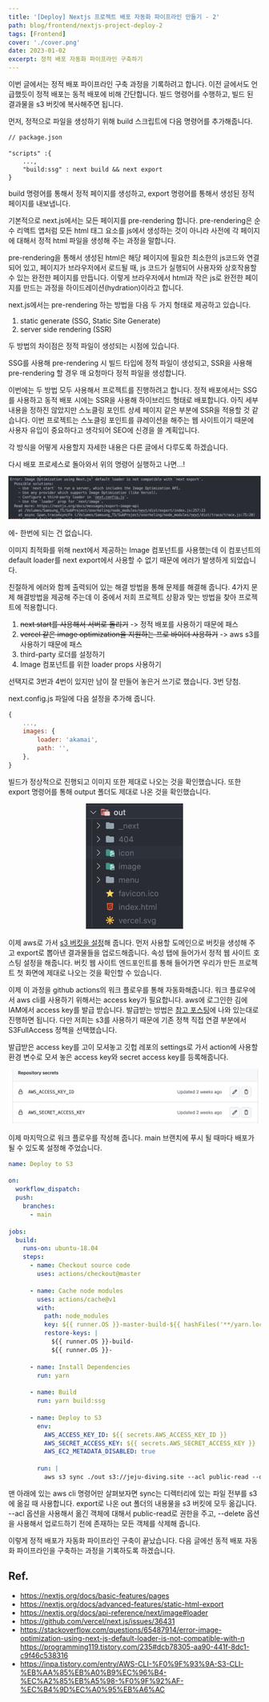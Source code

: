 ```yaml
---
title: '[Deploy] Nextjs 프로젝트 배포 자동화 파이프라인 만들기 - 2'
path: blog/frontend/nextjs-project-deploy-2
tags: [Frontend]
cover: './cover.png'
date: 2023-01-02
excerpt: 정적 배포 자동화 파이프라인 구축하기
---
```


이번 글에서는 정적 배포 파이프라인 구축 과정을 기록하려고 합니다. 이전 글에서도 언급했듯이 정적 배포는 동적 배포에 비해 간단합니다. 빌드 명령어를 수행하고, 빌드 된 결과물을 s3 버킷에 복사해주면 됩니다.

먼저, 정적으로 파일을 생성하기 위해 build 스크립트에 다음 명령어를 추가해줍니다.

```
// package.json

"scripts" :{
    ...,
    "build:ssg" : next build && next export
}
```

build 명령어를 통해서 정적 페이지를 생성하고, export 명령어를 통해서 생성된 정적 페이지를 내보냅니다.

기본적으로 next.js에서는 모든 페이지를 pre-rendering 합니다. pre-rendering은 순수 리액트 앱처럼 모든 html 태그 요소를 js에서 생성하는 것이 아니라 사전에 각 페이지에 대해서 정적 html 파일을 생성해 주는 과정을 말합니다.

pre-rendering을 통해서 생성된 html은 해당 페이지에 필요한 최소한의 js코드와 연결되어 있고, 페이지가 브라우저에서 로드될 때, js 코드가 실행되어 사용자와 상호작용할 수 있는 완전한 페이지를 만듭니다. 이렇게 브라우저에서 html과 작은 js로 완전한 페이지를 만드는 과정을 하이드레이션(hydration)이라고 합니다.

next.js에서는 pre-rendering 하는 방법을 다음 두 가지 형태로 제공하고 있습니다.

1.  static generate (SSG, Static Site Generate)
2.  server side rendering (SSR)

두 방법의 차이점은 정적 파일이 생성되는 시점에 있습니다.

SSG를 사용해 pre-rendering 시 빌드 타입에 정적 파일이 생성되고, SSR을 사용해 pre-rendering 할 경우 매 요청마다 정적 파일을 생성합니다.

이번에는 두 방법 모두 사용해서 프로젝트를 진행하려고 합니다. 정적 배포에서는 SSG를 사용하고 동적 배포 시에는 SSR을 사용해 하이브리드 형태로 배포합니다. 아직 세부 내용을 정하진 않았지만 스노클링 포인트 상세 페이지 같은 부분에 SSR을 적용할 것 같습니다. 이번 프로젝트는 스노클링 포인트를 큐레이션을 해주는 웹 사이트이기 때문에 사용자 유입이 중요하다고 생각되어 SEO에 신경을 쓸 계획입니다.

각 방식을 어떻게 사용할지 자세한 내용은 다른 글에서 다루도록 하겠습니다.

다시 배포 프로세스로 돌아와서 위의 명령어 실행하고 나면...!

![](./imageError.png)

에- 한번에 되는 건 없습니다.

이미지 최적화를 위해 next에서 제공하는 Image 컴포넌트를 사용했는데 이 컴포넌트의 default loader를 next export에서 사용할 수 없기 때문에 에러가 발생하게 되었습니다.

친절하게 에러와 함께 출력되어 있는 해결 방법을 통해 문제를 해결해 줍니다. 4가지 문제 해결방법을 제공해 주는데 이 중에서 저희 프로젝트 상황과 맞는 방법을 찾아 프로젝트에 적용합니다.

1.  ~~next start를 사용해서 서버로 돌리기~~ -> 정적 배포를 사용하기 때문에 패스
2.  ~~vercel 같은 image optimization을 지원하는 프로 바이더 사용하기~~ -> aws s3를 사용하기 때문에 패스
3.  third-party 로더를 설정하기
4.  Image 컴포넌트를 위한 loader props 사용하기

선택지로 3번과 4번이 있지만 남이 잘 만들어 놓은거 쓰기로 했습니다. 3번 당첨.

next.config.js 파일에 다음 설정을 추가해 줍니다.

```javascript
{
    ...,
    images: {
        loader: 'akamai',
        path: '',
    },
}
```

빌드가 정상적으로 진행되고 이미지 또한 제대로 나오는 것을 확인했습니다. 또한 export 명령어를 통해 output 폴더도 제대로 나온 것을 확인했습니다.

<p align="center">
    <img src="./build-export.png" height="250px">
</p>

이제 aws로 가서 [s3 버킷을 설정](https://longtermsad.tistory.com/44)해 줍니다. 먼저 사용할 도메인으로 버킷을 생성해 주고 export로 뽑아낸 결과물들을 업로드해줍니다. 속성 탭에 들어가서 정적 웹 사이트 호스팅 설정을 해줍니다. 버킷 웹 사이트 엔드포인트를 통해 들어가면 우리가 만든 프로젝트 첫 화면에 제대로 나오는 것을 확인할 수 있습니다.

이제 이 과정을 github actions의 워크 플로우를 통해 자동화해줍니다. 워크 플로우에서 aws cli를 사용하기 위해서는 access key가 필요합니다. aws에 로그인한 김에 IAM에서 access key를 발급 받습니다. 발급받는 방법은 [참고 포스팅](https://lannstark.tistory.com/66)에 나와 있는대로 진행하면 됩니다. 다만 저희는 s3를 사용하기 때문에 기존 정책 직접 연결 부분에서 S3FullAccess 정책을 선택했습니다.

발급받은 access key를 고이 모셔놓고 깃헙 레포의 settings로 가서 action에 사용할 환경 변수로 모셔 놓은 access key와 secret access key를 등록해줍니다.

![](./actions-secret.png)

이제 마지막으로 워크 플로우를 작성해 줍니다. main 브랜치에 푸시 될 때마다 배포가 될 수 있도록 설정해 주었습니다.

```yml
name: Deploy to S3

on:
  workflow_dispatch:
  push:
    branches:
      - main

jobs:
  build:
    runs-on: ubuntu-18.04
    steps:
      - name: Checkout source code
        uses: actions/checkout@master

      - name: Cache node modules
        uses: actions/cache@v1
        with:
          path: node_modules
          key: ${{ runner.OS }}-master-build-${{ hashFiles('**/yarn.lock') }}
          restore-keys: |
            ${{ runner.OS }}-build-
            ${{ runner.OS }}-

      - name: Install Dependencies
        run: yarn

      - name: Build
        run: yarn build:ssg

      - name: Deploy to S3
        env:
          AWS_ACCESS_KEY_ID: ${{ secrets.AWS_ACCESS_KEY_ID }}
          AWS_SECRET_ACCESS_KEY: ${{ secrets.AWS_SECRET_ACCESS_KEY }}
          AWS_EC2_METADATA_DISABLED: true

        run: |
          aws s3 sync ./out s3://jeju-diving.site --acl public-read --delete
```

맨 아래에 있는 aws cli 명령어만 살펴보자면 sync는 디렉터리에 있는 파일 전부를 s3에 옮길 때 사용합니다. export로 나온 out 폴더의 내용물을 s3 버킷에 모두 옮깁니다. --acl 옵션을 사용해서 옮긴 객체에 대해서 public-read로 권한을 주고, --delete 옵션을 사용해서 업로드하기 전에 존재하는 모든 객체를 삭제해 줍니다.

이렇게 정적 배포가 자동화 파이프라인 구축이 끝났습니다. 다음 글에선 동적 배포 자동화 파이프라인을 구축하는 과정을 기록하도록 하겠습니다.

## Ref.

- https://nextjs.org/docs/basic-features/pages
- https://nextjs.org/docs/advanced-features/static-html-export
- https://nextjs.org/docs/api-reference/next/image#loader
- https://github.com/vercel/next.js/issues/36431
- https://stackoverflow.com/questions/65487914/error-image-optimization-using-next-js-default-loader-is-not-compatible-with-n
  https://programming119.tistory.com/235#dcb78305-aa90-441f-8dc1-c9f46c538316
- https://inpa.tistory.com/entry/AWS-CLI-%F0%9F%93%9A-S3-CLI-%EB%AA%85%EB%A0%B9%EC%96%B4-%EC%A2%85%EB%A5%98-%F0%9F%92%AF-%EC%B4%9D%EC%A0%95%EB%A6%AC
